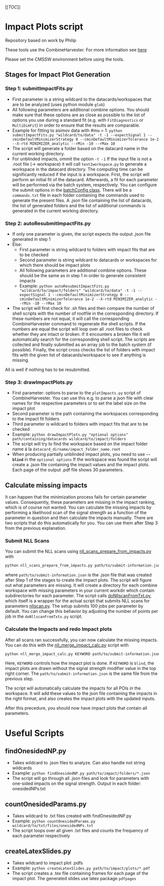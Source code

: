 [[_TOC_]]

# Impact Plots script

Repository based on work by Philip

These tools use the CombineHarvester. For more information see [here](https://cms-analysis.github.io/HiggsAnalysis-CombinedLimit/part3/nonstandard/#nuisance-parameter-impacts)

Please set the CMSSW environment before using the tools.

## Stages for Impact Plot Generation

### Step 1: submitImpactFits.py

  * First parameter is a string wildcard to the datacards/workspaces that are to be analyzed (uses python module `glob`)
  * All following parameters are additional combine options. You should make sure that these options are as close as possible to the list of options you use during a standard fit (e.g. with `FitDiagnostics` or `MultiDimFit`) in order to ensure that the results are comparable.
  * Example for fitting to asimov data with #mu = 1: `python submitImpactFits.py "wildcard/to/data" -t -1 --expectSignal 1 --cminDefaultMinimizerStrategy 0 --cminDefaultMinimizerTolerance 1e-2 --X-rtd MINIMIZER_analytic --rMin -10 --rMax 10`
  * The script will generate a folder based on the datacard name in the current working directory.
  * For unblinded impacts, ommit the option `-t -1`
   If the input file is not a .root file (-> workspace) it will call `text2workspace.py` to generate a workspace in the datacard directory.
   The computing time can be significantly reduced if the input is a workspace.
   First, the script will perform an initial fit of the datacard. Afterwards, a fit for each parameter will be performed via the batch system, respectively.
   You can configure the submit options in the [batchConfig class](https://gitlab.cern.ch/ttH/datacards/-/blob/master/utilities/impact_scripts/base/batchConfig.py).
   There will be a `commands.txt` file in each folder containing the commands used to generate the present files.
   A .json file containing the list of datacards, the list of generated folders and the list of additional commands is generated in the current working directory. 
   
### Step 2: autoResubmitImpactFits.py
  * If only one parameter is given, the script expects the output .json file generated in step 1
  * Else:
    * First parameter is string wildcard to folders with impact fits that are to be checked
    * Second parameter is string wildcard to datacards or workspaces for which there should be impact plots
    * All following parameters are additional combine options. These should be the same as in step 1 in order to generate consistent impacts
    * Example: `python autoResubmitImpactFits.py "wildcard/to/impact/folders" "wildcard/to/data" -t -1 --expectSignal 1 --cminDefaultMinimizerStrategy 0 --cminDefaultMinimizerTolerance 1e-2 --X-rtd MINIMIZER_analytic --rMin -10 --rMax 10`
  * The script will first check for .sh files and then compare the number of shell scripts with the number of rootfile in the corresponding directory.
   If these numbers are not equal, it will call the corresponding CombineHarvester command to regenerate the shell scripts.
   If the numbers are equal the script will loop over all .root files to check whether they are intact or broken.
   If it encounters a broken file it will automatically search for the corresponding shell script. The scripts are collected and finally submitted as an array job to the batch system (if possible).
   Finally, the script cross checks the list of folders with impact fits with the given list of datacards/workspace to see if anything is missing.
   
   All is well if nothing has to be resubmitted.  
   
### Step 3: drawImpactPlots.py
  
  * First parameter: options to parse to the `plotImpacts.py` script of CombineHarvester. You can use this e.g. to parse a json file with clear names for the respective parameters or to set the label size on the impact plot 
  * Second parameter is the path containing the workspaces corresponding to the impact fit folders
  * Third parameter is wildcard to folders with impact fits that are to be checked
  * Example: `python drawImpactPlots.py "optional options" path/containing/datacards wildcard/to/impact/folders`
  * The script will try to find the workspace based on the impact folder name á la `datacard_dirname/impact_folder_name.root`
  * When producing partially unblinded impact plots, you need to use **`--blind`** in the `optional options` 
   If the workspace was found the script will create a .json file containing the impact values and the impact plots.
   Each page of the output .pdf file shows 30 parameters.

## Calculate missing impacts

It can happen that the minimization process fails for certain parameter values.
Consequently, these parameters are missing in the impact ranking, which is of course not wanted.
You can calculate the missing impacts by performing a likelihood scan of the signal strength as a function of the parameter in question and then calculate the impacts manually.
There are two scripts that do this automatically for you.
You can use them after Step 3 from the previous explanation.

### Submit NLL Scans

You can submit the NLL scans using [nll_scans_prepare_from_impacts.py](scripts/nll_scans_prepare_from_impacts.py) with

```bash
python nll_scans_prepare_from_impacts.py path/to/submit-information.json
```

where `path/to/submit-information.json` is the .json file that was created after Step 1 of the stages  to create the impact plots. 
The script will figure out what parameters are missing.
It will create a directory for each combine workspace with missing parameters in your current workdir which contain subdirectories for each parameter.
The script calls [doNllscanFromTxt.py](scripts/doNllscanFromTxt.py), which itself is a wrapper for the actual script that submits NLL scans for parameters [nllscan.py](scripts/nllscan.py).
The setup submits 100 jobs per parameter by default.
You can change this behavior by adjusting the number of points per job in the `doNllscanFromTxtx.py` script.

### Calculate the Impacts and redo Impact plots

After all scans ran successfully, you can now calculate the missing impacts.
You can do this with the [nll_merge_impact_calc.py](scripts/nll_merge_impact_calc.py) script with

```bash
python nll_merge_impact_calc.py KEYWORD path/to/submit-information.json
```

Here, `KEYWORD` controls how the impact plot is done.
If `KEYWORD` is `blind`, the impact plots are drawn without the signal strength modifier value in the top right corner.
The `path/to/submit-information.json` is the same file from the previous step.

The script will automatically calculate the impacts for all POIs in the workspace.
It will add these values to the json file containing the impacts in the right format, and also creates the impact plots with the updated inputs.

After this precedure, you should now have impact plots that contain all parameters.

# Useful Scripts

## findOnesidedNP.py

  * Takes wildcard to .json files to analyze. Can also handle not string wildcards
  * Example: `python findOnesidedNP.py path/to/impact/folders/*.json`
  * The script will go through all .json files and look for parameters with one-sided impacts on the signal strength. Output in each folder: onesidedNPs.txt

## countOnesidedParams.py

  * Takes wildcard to .txt files created with findOnesidedNP.py
  * Example: `python countOnesidedParams.py wildcard/to/txt/files/onesidedNPs.txt`
  * The script loops over all given .txt files and counts the frequency of each parameter respectively
  
## createLatexSlides.py

  * Takes wildcard to impact plot .pdfs
  * Example: `python createLatexSlides.py path/to/impact/plots/*.pdf`
  * The script creates a .tex file containing frames for each page of the impact plot. The generated slides use latex package `pdfpages`

